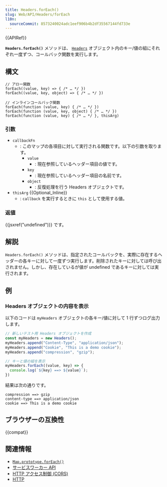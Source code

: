 ```yaml
---
title: Headers.forEach()
slug: Web/API/Headers/forEach
l10n:
  sourceCommit: 8573240024adc1eef906b4b2df35567144fd733e
---
```


{{APIRef}}

**`Headers.forEach()`** メソッドは、 [`Headers`](/ja/docs/Web/API/Headers) オブジェクト内のキー/値の組にそれぞれ一度ずつ、コールバック関数を実行します。

## 構文

```js-nolint
// アロー関数
forEach((value, key) => { /* … */ })
forEach((value, key, object) => { /* … */ })

// インラインコールバック関数
forEach(function (value, key) { /* … */ })
forEach(function (value, key, object) { /* … */ })
forEach(function (value, key) { /* … */ }, thisArg)
```

### 引数

- `callbackFn`
  - : このマップの各項目に対して実行される関数です。以下の引数を取ります。
    - `value`
      - : 現在参照しているヘッダー項目の値です。
    - `key`
      - : 現在参照しているヘッダー項目の名前です。
    - `object`
      - : 反復処理を行う Headers オブジェクトです。
- `thisArg` {{Optional_Inline}}
  - : `callback` を実行するときに `this` として使用する値。

### 返値

{{jsxref("undefined")}} です。

## 解説

`Headers.forEach()` メソッドは、指定されたコールバックを、実際に存在するヘッダーの各キーに対して一度ずつ実行します。削除されたキーに対しては呼び出されません。しかし、存在しているが値が undefined であるキーに対しては実行されます。

## 例

### Headers オブジェクトの内容を表示

以下のコードは `myHeaders` オブジェクトの各キー/値に対して 1 行ずつログ出力します。

```js
// 新しいテスト用 Headers オブジェクトを作成
const myHeaders = new Headers();
myHeaders.append("Content-Type", "application/json");
myHeaders.append("Cookie", "This is a demo cookie");
myHeaders.append("compression", "gzip");

// キーと値の組を表示
myHeaders.forEach((value, key) => {
  console.log(`${key} ==> ${value}`);
})
```

結果は次の通りです。

```
compression ==> gzip
content-type ==> application/json
cookie ==> This is a demo cookie
```

## ブラウザーの互換性

{{compat}}

## 関連情報

- [`Map.prototype.forEach()`](/ja/docs/Web/JavaScript/Reference/Global_Objects/Map/forEach)
- [サービスワーカー API](/ja/docs/Web/API/Service_Worker_API)
- [HTTP アクセス制御 (CORS)](/ja/docs/Web/HTTP/CORS)
- [HTTP](/ja/docs/Web/HTTP)
